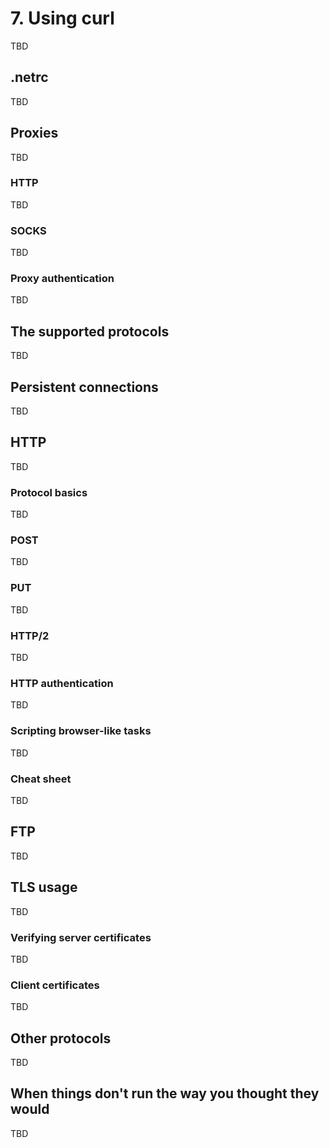 # 7. Using curl

TBD

## .netrc

TBD

## Proxies

TBD

### HTTP

TBD

### SOCKS

TBD

### Proxy authentication

TBD

## The supported protocols

TBD

## Persistent connections

TBD

## HTTP

TBD

### Protocol basics
 
TBD

### POST

TBD

### PUT

TBD

### HTTP/2

TBD

### HTTP authentication

TBD

### Scripting browser-like tasks

TBD

### Cheat sheet

TBD

## FTP

TBD

## TLS usage

TBD

### Verifying server certificates

TBD

### Client certificates

TBD

## Other protocols

TBD

## When things don't run the way you thought they would

TBD
